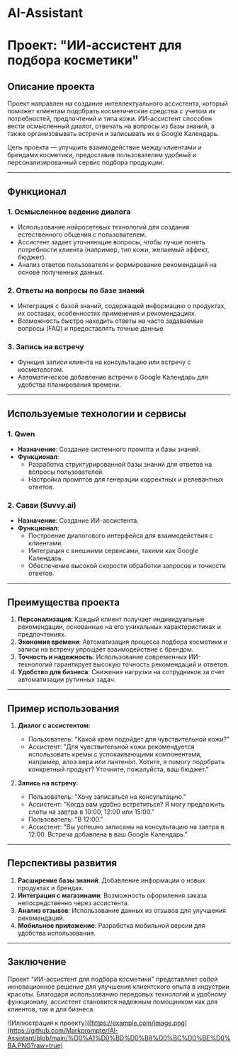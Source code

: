 # AI-Assistant
# Проект: "ИИ-ассистент для подбора косметики"

## Описание проекта

Проект направлен на создание интеллектуального ассистента, который поможет клиентам подобрать косметические средства с учетом их потребностей, предпочтений и типа кожи. ИИ-ассистент способен вести осмысленный диалог, отвечать на вопросы из базы знаний, а также организовывать встречи и записывать их в Google Календарь.

Цель проекта — улучшить взаимодействие между клиентами и брендами косметики, предоставив пользователям удобный и персонализированный сервис подбора продукции.

---

## Функционал

### 1. **Осмысленное ведение диалога**
   - Использование нейросетевых технологий для создания естественного общения с пользователем.
   - Ассистент задает уточняющие вопросы, чтобы лучше понять потребности клиента (например, тип кожи, желаемый эффект, бюджет).
   - Анализ ответов пользователя и формирование рекомендаций на основе полученных данных.

### 2. **Ответы на вопросы по базе знаний**
   - Интеграция с базой знаний, содержащей информацию о продуктах, их составах, особенностях применения и рекомендациях.
   - Возможность быстро находить ответы на часто задаваемые вопросы (FAQ) и предоставлять точные данные.

### 3. **Запись на встречу**
   - Функция записи клиента на консультацию или встречу с косметологом.
   - Автоматическое добавление встречи в Google Календарь для удобства планирования времени.

---

## Используемые технологии и сервисы

### 1. **Qwen**
   - **Назначение**: Создание системного промпта и базы знаний.
   - **Функционал**:
     - Разработка структурированной базы знаний для ответов на вопросы пользователей.
     - Настройка промптов для генерации корректных и релевантных ответов.

### 2. **Савви (Suvvy.ai)**
   - **Назначение**: Создание ИИ-ассистента.
   - **Функционал**:
     - Построение диалогового интерфейса для взаимодействия с клиентами.
     - Интеграция с внешними сервисами, такими как Google Календарь.
     - Обеспечение высокой скорости обработки запросов и точности ответов.

---

## Преимущества проекта

1. **Персонализация**: Каждый клиент получает индивидуальные рекомендации, основанные на его уникальных характеристиках и предпочтениях.
2. **Экономия времени**: Автоматизация процесса подбора косметики и записи на встречу упрощает взаимодействие с брендом.
3. **Точность и надежность**: Использование современных ИИ-технологий гарантирует высокую точность рекомендаций и ответов.
4. **Удобство для бизнеса**: Снижение нагрузки на сотрудников за счет автоматизации рутинных задач.

---

## Пример использования

1. **Диалог с ассистентом**:
   - Пользователь: "Какой крем подойдет для чувствительной кожи?"
   - Ассистент: "Для чувствительной кожи рекомендуется использовать кремы с успокаивающими компонентами, например, алоэ вера или пантенол. Хотите, я помогу подобрать конкретный продукт? Уточните, пожалуйста, ваш бюджет."

2. **Запись на встречу**:
   - Пользователь: "Хочу записаться на консультацию."
   - Ассистент: "Когда вам удобно встретиться? Я могу предложить слоты на завтра в 10:00, 12:00 или 15:00."
   - Пользователь: "В 12:00."
   - Ассистент: "Вы успешно записаны на консультацию на завтра в 12:00. Встреча добавлена в ваш Google Календарь."

---

## Перспективы развития

1. **Расширение базы знаний**: Добавление информации о новых продуктах и брендах.
2. **Интеграция с магазинами**: Возможность оформления заказа непосредственно через ассистента.
3. **Анализ отзывов**: Использование данных из отзывов для улучшения рекомендаций.
4. **Мобильное приложение**: Разработка мобильной версии для удобства использования.

---

## Заключение

Проект "ИИ-ассистент для подбора косметики" представляет собой инновационное решение для улучшения клиентского опыта в индустрии красоты. Благодаря использованию передовых технологий и удобному функционалу, ассистент становится надежным помощником как для клиентов, так и для бизнеса.

![Иллюстрация к проекту]([https://example.com/image.png](https://github.com/Markprompter/AI-Assistant/blob/main/%D0%A1%D0%BD%D0%B8%D0%BC%D0%BE%D0%BA.PNG?raw=true)


